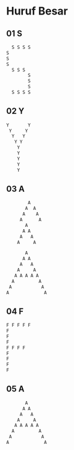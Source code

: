 # Huruf Besar

## 01 S

```txt
  S S S S  
S          
S          
S          
  S S S    
        S  
        S  
        S  
  S S S S  
```

## 02 Y

```txt
Y       Y  
 Y     Y  
  Y   Y  
   Y Y  
    Y  
    Y  
    Y  
    Y  
    Y  
```

## 03 A

```txt
        A
       A  A
      A    A
     A      A
       A  
      A A  
     A   A  
    A     A 
```

```txt
       A  
      A A  
     A   A  
    A     A  
   A A A A A  
  A         A  
 A           A  
A             A  
```

## 04 F

```txt
F F F F F  
F          
F          
F          
F F F F    
F          
F          
F          
F          
```

## 05 A

```txt
       A  
      A A  
     A   A  
    A     A  
   A A A A A  
  A         A  
 A           A  
A             A  
```
